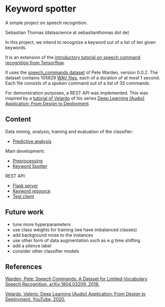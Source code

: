 # Keyword spotter

A simple project on speech recognition.

Sebastian Thomas (datascience at sebastianthomas dot de)


In this project, we intend to recognize a keyword out of a list of ten given keywords.

It is an extension of the [introductory tutorial on speech command recognition from Tensorflow](https://www.tensorflow.org/datasets/catalog/speech_commands).

It uses the [speech_commands dataset](https://www.tensorflow.org/datasets/catalog/speech_commands) of Pete Warden, version 0.0.2. The dataset contains 105829 [WAV files](https://en.wikipedia.org/wiki/WAV), each of a duration of at most 1 second. Each file consists of a spoken command out of a list of 35 commands.

For demonstration purposes, a REST API was implemented. This was inspired by a [tutorial of Velardo](https://youtu.be/1rSNlrEzdL4) of his series [Deep Learning (Audio) Application: From Design to Deployment](https://www.youtube.com/playlist?list=PL-wATfeyAMNpCRQkKgtOZU_ykXc63oyzp).


## Content

Data mining, analysis, training and evaluation of the classifier:
- [Predictive analysis](predictive_analysis.ipynb)

Main development:
- [Preprocessing](common/preprocessing.py)
- [Keyword Spotter](keyword_spotter.py)

REST API:
- [Flask server](server.py)
- [Keyword resource](resources/keyword.py)
- [Test client](client.py)


## Future work

- tune more hyperparameters
- use class weights for training (we have imbalanced classes)
- add background noise to the instances
- use other form of data augmentation such as e.g time shifting
- add a silence label
- consider other classifier models


## References

[Warden, Pete: Speech Commands: A Dataset for Limited-Vocabulary Speech Recognition. arXiv:1804.03209, 2018.](https://arxiv.org/abs/1804.03209)

[Velardo, Valerio: Deep Learning (Audio) Application: From Design to Deployment. YouTube, 2020.](https://www.youtube.com/playlist?list=PL-wATfeyAMNpCRQkKgtOZU_ykXc63oyzp)
